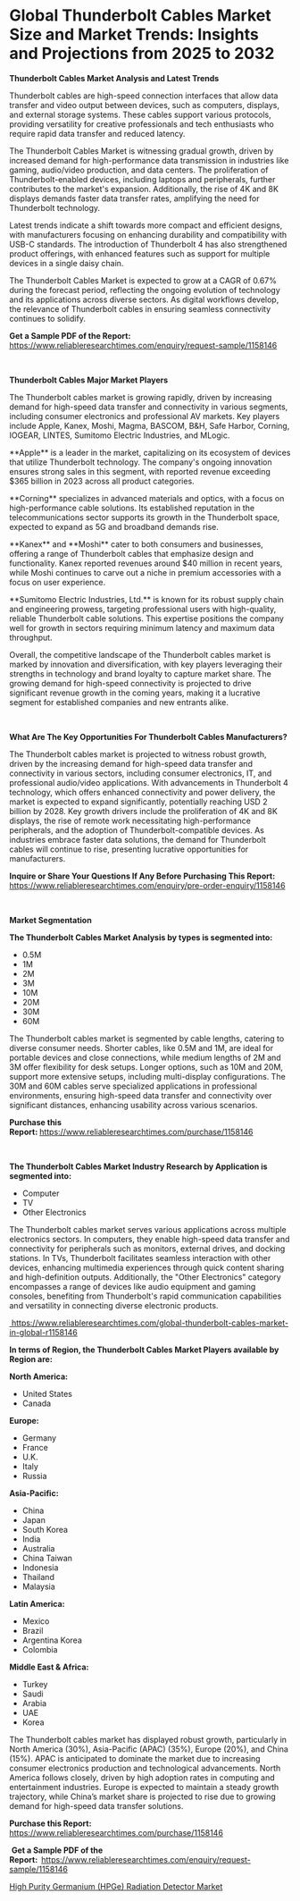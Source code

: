 <p><h1>Global Thunderbolt Cables Market Size and Market Trends: Insights and Projections from 2025 to 2032</h1></p><p><strong>Thunderbolt Cables Market Analysis and Latest Trends</strong></p>
<p><p>Thunderbolt cables are high-speed connection interfaces that allow data transfer and video output between devices, such as computers, displays, and external storage systems. These cables support various protocols, providing versatility for creative professionals and tech enthusiasts who require rapid data transfer and reduced latency. </p><p>The Thunderbolt Cables Market is witnessing gradual growth, driven by increased demand for high-performance data transmission in industries like gaming, audio/video production, and data centers. The proliferation of Thunderbolt-enabled devices, including laptops and peripherals, further contributes to the market's expansion. Additionally, the rise of 4K and 8K displays demands faster data transfer rates, amplifying the need for Thunderbolt technology.</p><p>Latest trends indicate a shift towards more compact and efficient designs, with manufacturers focusing on enhancing durability and compatibility with USB-C standards. The introduction of Thunderbolt 4 has also strengthened product offerings, with enhanced features such as support for multiple devices in a single daisy chain.</p><p>The Thunderbolt Cables Market is expected to grow at a CAGR of 0.67% during the forecast period, reflecting the ongoing evolution of technology and its applications across diverse sectors. As digital workflows develop, the relevance of Thunderbolt cables in ensuring seamless connectivity continues to solidify.</p></p>
<p><strong>Get a Sample PDF of the Report:&nbsp;</strong> <a href="https://www.reliableresearchtimes.com/enquiry/request-sample/1158146?utm_campaign=2719&utm_medium=2&utm_source=Github&utm_content=ia&utm_term=07042025&utm_id=thunderbolt-cables">https://www.reliableresearchtimes.com/enquiry/request-sample/1158146</a></p>
<p>&nbsp;</p>
<p><strong>Thunderbolt Cables Major Market Players</strong></p>
<p><p>The Thunderbolt cables market is growing rapidly, driven by increasing demand for high-speed data transfer and connectivity in various segments, including consumer electronics and professional AV markets. Key players include Apple, Kanex, Moshi, Magma, BASCOM, B&H, Safe Harbor, Corning, IOGEAR, LINTES, Sumitomo Electric Industries, and MLogic.</p><p>**Apple** is a leader in the market, capitalizing on its ecosystem of devices that utilize Thunderbolt technology. The company's ongoing innovation ensures strong sales in this segment, with reported revenue exceeding $365 billion in 2023 across all product categories.</p><p>**Corning** specializes in advanced materials and optics, with a focus on high-performance cable solutions. Its established reputation in the telecommunications sector supports its growth in the Thunderbolt space, expected to expand as 5G and broadband demands rise.</p><p>**Kanex** and **Moshi** cater to both consumers and businesses, offering a range of Thunderbolt cables that emphasize design and functionality. Kanex reported revenues around $40 million in recent years, while Moshi continues to carve out a niche in premium accessories with a focus on user experience.</p><p>**Sumitomo Electric Industries, Ltd.** is known for its robust supply chain and engineering prowess, targeting professional users with high-quality, reliable Thunderbolt cable solutions. This expertise positions the company well for growth in sectors requiring minimum latency and maximum data throughput.</p><p>Overall, the competitive landscape of the Thunderbolt cables market is marked by innovation and diversification, with key players leveraging their strengths in technology and brand loyalty to capture market share. The growing demand for high-speed connectivity is projected to drive significant revenue growth in the coming years, making it a lucrative segment for established companies and new entrants alike.</p></p>
<p>&nbsp;</p>
<p><strong>What Are The Key Opportunities For Thunderbolt Cables Manufacturers?</strong></p>
<p><p>The Thunderbolt cables market is projected to witness robust growth, driven by the increasing demand for high-speed data transfer and connectivity in various sectors, including consumer electronics, IT, and professional audio/video applications. With advancements in Thunderbolt 4 technology, which offers enhanced connectivity and power delivery, the market is expected to expand significantly, potentially reaching USD 2 billion by 2028. Key growth drivers include the proliferation of 4K and 8K displays, the rise of remote work necessitating high-performance peripherals, and the adoption of Thunderbolt-compatible devices. As industries embrace faster data solutions, the demand for Thunderbolt cables will continue to rise, presenting lucrative opportunities for manufacturers.</p></p>
<p><strong>Inquire or Share Your Questions If Any Before Purchasing This Report:</strong> <a href="https://www.reliableresearchtimes.com/enquiry/pre-order-enquiry/1158146?utm_campaign=2719&utm_medium=2&utm_source=Github&utm_content=ia&utm_term=07042025&utm_id=thunderbolt-cables">https://www.reliableresearchtimes.com/enquiry/pre-order-enquiry/1158146</a></p>
<p>&nbsp;</p>
<p><strong>Market Segmentation</strong></p>
<p><strong>The Thunderbolt Cables Market Analysis by types is segmented into:</strong></p>
<p><ul><li>0.5M</li><li>1M</li><li>2M</li><li>3M</li><li>10M</li><li>20M</li><li>30M</li><li>60M</li></ul></p>
<p><p>The Thunderbolt cables market is segmented by cable lengths, catering to diverse consumer needs. Shorter cables, like 0.5M and 1M, are ideal for portable devices and close connections, while medium lengths of 2M and 3M offer flexibility for desk setups. Longer options, such as 10M and 20M, support more extensive setups, including multi-display configurations. The 30M and 60M cables serve specialized applications in professional environments, ensuring high-speed data transfer and connectivity over significant distances, enhancing usability across various scenarios.</p></p>
<p><strong>Purchase this Report:&nbsp;</strong><a href="https://www.reliableresearchtimes.com/purchase/1158146?utm_campaign=2719&utm_medium=2&utm_source=Github&utm_content=ia&utm_term=07042025&utm_id=thunderbolt-cables">https://www.reliableresearchtimes.com/purchase/1158146</a></p>
<p>&nbsp;</p>
<p><strong>The Thunderbolt Cables Market Industry Research by Application is segmented into:</strong></p>
<p><ul><li>Computer</li><li>TV</li><li>Other Electronics</li></ul></p>
<p><p>The Thunderbolt cables market serves various applications across multiple electronics sectors. In computers, they enable high-speed data transfer and connectivity for peripherals such as monitors, external drives, and docking stations. In TVs, Thunderbolt facilitates seamless interaction with other devices, enhancing multimedia experiences through quick content sharing and high-definition outputs. Additionally, the "Other Electronics" category encompasses a range of devices like audio equipment and gaming consoles, benefiting from Thunderbolt's rapid communication capabilities and versatility in connecting diverse electronic products.</p></p>
<p><a href="https://www.reliableresearchtimes.com/global-thunderbolt-cables-market-in-global-r1158146?utm_campaign=2719&utm_medium=2&utm_source=Github&utm_content=ia&utm_term=07042025&utm_id=thunderbolt-cables">&nbsp;https://www.reliableresearchtimes.com/global-thunderbolt-cables-market-in-global-r1158146</a></p>
<p><strong>In terms of Region, the Thunderbolt Cables Market Players available by Region are:</strong></p>
<p>
    <p> <strong> North America: </strong>
        <ul>
            <li>United States</li>
            <li>Canada</li>
        </ul>
        </p> 
    <p> <strong> Europe: </strong>
        <ul>
            <li>Germany</li>
            <li>France</li>
            <li>U.K.</li>
            <li>Italy</li>
            <li>Russia</li>
        </ul>
        </p> 
    <p> <strong> Asia-Pacific: </strong>
        <ul>
            <li>China</li>
            <li>Japan</li>
            <li>South Korea</li>
            <li>India</li>
            <li>Australia</li>
            <li>China Taiwan</li>
            <li>Indonesia</li>
            <li>Thailand</li>
            <li>Malaysia</li>
        </ul>
        </p> 
    <p> <strong> Latin America: </strong>
        <ul>
            <li>Mexico</li>
            <li>Brazil</li>
            <li>Argentina Korea</li>
            <li>Colombia</li>
        </ul>
        </p> 
    <p> <strong> Middle East & Africa: </strong>
        <ul>
            <li>Turkey</li>
            <li>Saudi</li>
            <li>Arabia</li>
            <li>UAE</li>
            <li>Korea</li>
        </ul>
    </p>
    </p>
<p><p>The Thunderbolt cables market has displayed robust growth, particularly in North America (30%), Asia-Pacific (APAC) (35%), Europe (20%), and China (15%). APAC is anticipated to dominate the market due to increasing consumer electronics production and technological advancements. North America follows closely, driven by high adoption rates in computing and entertainment industries. Europe is expected to maintain a steady growth trajectory, while China’s market share is projected to rise due to growing demand for high-speed data transfer solutions.</p></p>
<p><strong>Purchase this Report: </strong><a href="https://www.reliableresearchtimes.com/purchase/1158146?utm_campaign=2719&utm_medium=2&utm_source=Github&utm_content=ia&utm_term=07042025&utm_id=thunderbolt-cables">https://www.reliableresearchtimes.com/purchase/1158146</a></p>
<p>&nbsp;<strong>Get a Sample PDF of the Report:&nbsp;&nbsp;</strong><a href="https://www.reliableresearchtimes.com/enquiry/request-sample/1158146?utm_campaign=2719&utm_medium=2&utm_source=Github&utm_content=ia&utm_term=07042025&utm_id=thunderbolt-cables">https://www.reliableresearchtimes.com/enquiry/request-sample/1158146</a></p>
<p><strong></strong></p>
<p><p><a href="https://github.com/nafidurii/Market-Research-Report-List-1/blob/main/high-purity-germanium-hpge-radiation-detector-market.md?utm_campaign=2719&utm_medium=2&utm_source=Github&utm_content=ia&utm_term=07042025&utm_id=thunderbolt-cables">High Purity Germanium (HPGe) Radiation Detector Market</a></p></p>